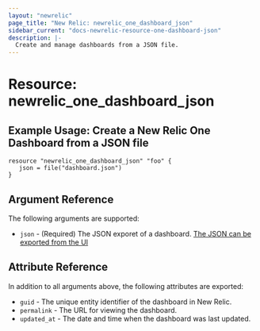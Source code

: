 ```yaml
---
layout: "newrelic"
page_title: "New Relic: newrelic_one_dashboard_json"
sidebar_current: "docs-newrelic-resource-one-dashboard-json"
description: |-
  Create and manage dashboards from a JSON file.
---
```


# Resource: newrelic_one_dashboard_json

## Example Usage: Create a New Relic One Dashboard from a JSON file

```hcl
resource "newrelic_one_dashboard_json" "foo" {
   json = file("dashboard.json")
}
```

## Argument Reference

The following arguments are supported:

- `json` - (Required) The JSON exporet of a dashboard. [The JSON can be exported from the UI](https://docs.newrelic.com/docs/query-your-data/explore-query-data/dashboards/dashboards-charts-import-export-data/#dashboards)

## Attribute Reference

In addition to all arguments above, the following attributes are exported:

- `guid` - The unique entity identifier of the dashboard in New Relic.
- `permalink` - The URL for viewing the dashboard.
- `updated_at` - The date and time when the dashboard was last updated.

